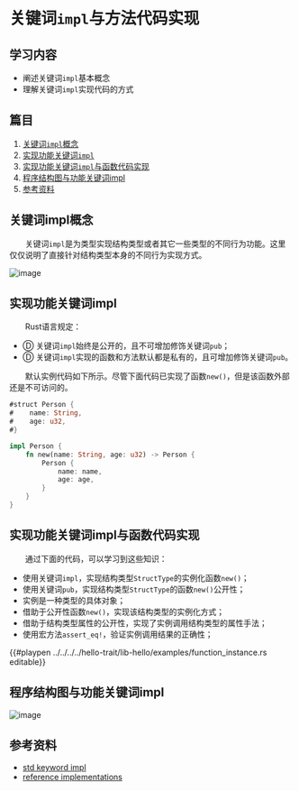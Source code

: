 # 关键词`impl`与方法代码实现

## 学习内容
- 阐述关键词`impl`基本概念
- 理解关键词`impl`实现代码的方式

## 篇目

1. [关键词`impl`概念](#关键词impl概念)
1. [实现功能关键词`impl`](#实现功能关键词impl)
1. [实现功能关键词`impl`与函数代码实现](#实现功能关键词impl与函数代码实现)
1. [程序结构图与功能关键词impl](#程序结构图与功能关键词impl)
1. [参考资料](#参考资料)

## 关键词impl概念

　　关键词`impl`是为类型实现结构类型或者其它一些类型的不同行为功能。这里仅仅说明了直接针对结构类型本身的不同行为实现方式。

![image](../../images/hello-trait-12-impl.png)

## 实现功能关键词impl

　　Rust语言规定：
- Ⓓ 关键词`impl`始终是公开的，且不可增加修饰关键词`pub`；
- Ⓓ 关键词`impl`实现的函数和方法默认都是私有的，且可增加修饰关键词`pub`。

　　默认实例代码如下所示。尽管下面代码已实现了函数`new()`，但是该函数外部还是不可访问的。

```rust
#struct Person {
#    name: String,
#    age: u32,
#}

impl Person {
    fn new(name: String, age: u32) -> Person {
        Person {
            name: name,
            age: age,
        }
    }
}
```

## 实现功能关键词impl与函数代码实现

　　通过下面的代码，可以学习到这些知识：

- 使用关键词`impl`，实现结构类型`StructType`的实例化函数`new()`；
- 使用关键词`pub`，实现结构类型`StructType`的函数`new()`公开性；
- 实例是一种类型的具体对象；
- 借助于公开性函数`new()`，实现该结构类型的实例化方式；
- 借助于结构类型属性的公开性，实现了实例调用结构类型的属性手法；
- 使用宏方法`assert_eq!`，验证实例调用结果的正确性；

{{#playpen ../../../../hello-trait/lib-hello/examples/function_instance.rs editable}}

## 程序结构图与功能关键词impl

![image](../../images/hello-trait-02-only-impl.png)

## 参考资料
- [std keyword impl](https://doc.rust-lang.org/std/keyword.impl.html)
- [reference implementations](https://doc.rust-lang.org/reference/items/implementations.html)
